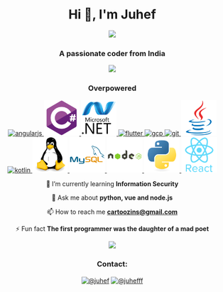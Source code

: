 <h1 align="center">Hi 👋, I'm Juhef</h1>
<div id="header" align="center">
  <img src="https://media.giphy.com/media/QsPoHWpFDPuGgrO0qU/giphy.gif"= width= 60 </div>
<h3 align="center">A passionate coder from India</h3>
<div id="header" align="center">
  <img src="https://media.giphy.com/media/4sZjohRLVUZqD4W4XD/giphy.gif" width=200 </div>
<h3 align="center">Overpowered</h3>
<p align="center"> <a href="https://angular.io" target="_blank" rel="noreferrer"> <img src="https://media.giphy.com/media/XEDIHHp3i8bVoEdxd7/giphy.gif" alt="angularjs" width="80" height="80"/> </a> 
  <a href="https://www.w3schools.com/cs/" target="_blank" rel="noreferrer"> <img src="https://raw.githubusercontent.com/devicons/devicon/master/icons/csharp/csharp-original.svg" alt="csharp" width="80" height="80"/> </a> 
  <a href="https://dotnet.microsoft.com/" target="_blank" rel="noreferrer"> <img src="https://raw.githubusercontent.com/devicons/devicon/master/icons/dot-net/dot-net-original-wordmark.svg" alt="dotnet" width="80" height="80"/> </a> 
  <a href="https://flutter.dev" target="_blank" rel="noreferrer"> <img src="https://www.vectorlogo.zone/logos/flutterio/flutterio-icon.svg" alt="flutter" width="80" height="80"/> </a> 
  <a href="https://cloud.google.com" target="_blank" rel="noreferrer"> <img src="https://www.vectorlogo.zone/logos/google_cloud/google_cloud-icon.svg" alt="gcp" width="80" height="80"/> </a> 
  <a href="https://git-scm.com/" target="_blank" rel="noreferrer"> <img src="https://www.vectorlogo.zone/logos/git-scm/git-scm-icon.svg" alt="git" width="80" height="80"/> </a> 
  <a href="https://www.java.com" target="_blank" rel="noreferrer"> <img src="https://raw.githubusercontent.com/devicons/devicon/master/icons/java/java-original.svg" alt="java" width="80" height="80"/> </a> 
  <a href="https://kotlinlang.org" target="_blank" rel="noreferrer"> <img src="https://www.vectorlogo.zone/logos/kotlinlang/kotlinlang-icon.svg" alt="kotlin" width="80" height="80"/> </a> 
  <a href="https://www.linux.org/" target="_blank" rel="noreferrer"> <img src="https://raw.githubusercontent.com/devicons/devicon/master/icons/linux/linux-original.svg" alt="linux" width="80" height="80"/> </a> 
  <a href="https://www.mysql.com/" target="_blank" rel="noreferrer"> <img src="https://raw.githubusercontent.com/devicons/devicon/master/icons/mysql/mysql-original-wordmark.svg" alt="mysql" width="80" height="80"/> </a> 
  <a href="https://nodejs.org" target="_blank" rel="noreferrer"> <img src="https://raw.githubusercontent.com/devicons/devicon/master/icons/nodejs/nodejs-original-wordmark.svg" alt="nodejs" width="80" height="80"/> </a> 
  <a href="https://www.python.org" target="_blank" rel="noreferrer"> <img src="https://raw.githubusercontent.com/devicons/devicon/master/icons/python/python-original.svg" alt="python" width="80" height="80"/> </a> 
  <a href="https://reactjs.org/" target="_blank" rel="noreferrer"> <img src="https://raw.githubusercontent.com/devicons/devicon/master/icons/react/react-original-wordmark.svg" alt="react" width="80" height="80"/> </a> </p>

  🌱 I’m currently learning **Information Security**

 💬 Ask me about **python, vue and node.js**

 📫 How to reach me **cartoozins@gmail.com**

 ⚡ Fun fact **The first programmer was the daughter of a mad poet**
  <div id="header" align="center">
       <img src="https://media.giphy.com/media/KEYMsj2LcXzfcTP5ii/giphy.gif" width=190
  </div>
 <h3 align="center">Contact:</h3>
<p align="center">
<a href="https://linkedin.com/in/@juhef" target="blank"><img align="center" src="https://raw.githubusercontent.com/rahuldkjain/github-profile-readme-generator/master/src/images/icons/Social/linked-in-alt.svg" alt="@juhef" height="30" width="40" /></a>
<a href="https://www.hackerrank.com/@juhefff" target="blank"><img align="center" src="https://raw.githubusercontent.com/rahuldkjain/github-profile-readme-generator/master/src/images/icons/Social/hackerrank.svg" alt="@juhefff" height="30" width="40" /></a>
</p>
